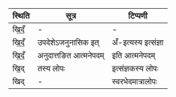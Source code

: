| स्थिति | सूत्र | टिप्पणी |
| ----- | ------- | ------ |
| खि॒दँ॒ | - | - |
| खि॒दँ॒ | उपदेशेऽजनुनासिक इत् | अँ-इत्यस्य इत्संज्ञा |
| खि॒दँ॒ | अनुदात्तङित आत्मनेपदम् | इति आत्मनेपदम् |
| खि॒द् | तस्य लोपः | इत्संज्ञकस्य लोपः |
| खिद् | - | स्वरभेदमात्रालोपः |
